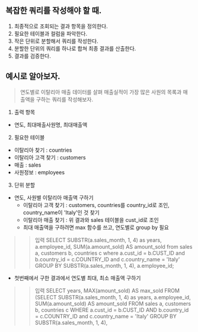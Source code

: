 ## 복잡한 쿼리를 작성해야 할 때.

1. 최종적으로 조회되는 결과 항목을 정의한다.
2. 필요한 테이블과 컬럼을 파악한다.
3. 작은 단위로 분할해서 쿼리를 작성한다.
4. 분할한 단위의 쿼리를 하나로 합쳐 최종 결과를 산출한다.
5. 결과를 검증한다.


## 예시로 알아보자.

>연도별로 이탈리아 매출 데이터를 살펴 매출실적이 가장 많은 사원의 목록과 매출액을 구하는 쿼리를 작성해보자.

1. 출력 항목
* 연도, 최대매출사원명, 최대매출액


2. 필요한 테이블
* 이탈리아 찾기 : countries
* 이탈리아 고객 찾기 : customers
* 매출 : sales
* 사원정보 : employees


3. 단위 분할
* 연도, 사원별 이탈리아 매출액 구하기
  * 이탈리아 고객 찾기 : customers, countries를 country_id로 조인, country_name이 'Italy'인 것 찾기
  * 이탈리아 매출 찾기 : 위 결과와 sales 테이블을 cust_id로 조인
  * 최대 매출액을 구하려면 max 함수를 쓰고, 연도별로 group by 필요
  
>> 입력
    SELECT SUBSTR(a.sales_month, 1, 4) as years,
      a.employee_id, 
      SUM(a.amount_sold) AS amount_sold
    from sales a,
      customers b,
      countries c
    where a.cust_id = b.CUST_ID
      and b.country_id = c.COUNTRY_ID
      and c.country_name = 'Italy'
    GROUP BY SUBSTR(a.sales_month, 1, 4), a.employee_id;
    

* 첫번째에서 구한 결과에서 연도별 최대, 최소 매출액 구하기

>>입력
    SELECT years,
      MAX(amount_sold) AS max_sold
    FROM (SELECT SUBSTR(a.sales_month, 1, 4) as years,
                a.employee_id,
                SUM(a.amount_sold) AS amount_sold
          FROM sales a,
              customers b,
              countries c
          WHERE a.cust_id = b.CUST_ID
            AND b.country_id = c.COUNTRY_ID
            and c.country_name = 'Italy'
          GROUP BY SUBSTR(a.sales_month, 1, 4), 



